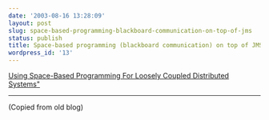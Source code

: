 ```yaml
---
date: '2003-08-16 13:28:09'
layout: post
slug: space-based-programming-blackboard-communication-on-top-of-jms
status: publish
title: Space-based programming (blackboard communication) on top of JMS
wordpress_id: '13'
---
```


[Using Space-Based Programming
For Loosely Coupled Distributed Systems"](http://www.teknirvana.com/internal_documents/Spaces.pdf)


* * *


(Copied from old blog)


